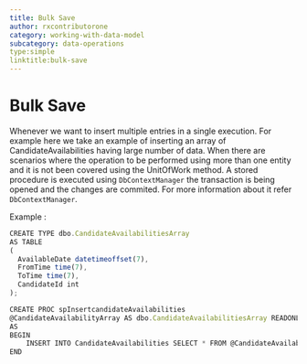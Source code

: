 ```yaml
---
title: Bulk Save
author: rxcontributorone
category: working-with-data-model
subcategory: data-operations 
type:simple
linktitle:bulk-save
---
```


# Bulk Save
Whenever we want to insert multiple entries in a single execution. For example here we take an example of inserting an array of CandidateAvailabilities having large number of data. When there are scenarios where the operation to be performed using more than one entity and it is not been covered using the UnitOfWork method. A stored procedure is executed using `DbContextManager` the transaction is being opened and the changes are commited. For more information about it refer `DbContextManager`.

Example :

````js
CREATE TYPE dbo.CandidateAvailabilitiesArray 
AS TABLE
(
  AvailableDate datetimeoffset(7),
  FromTime time(7),
  ToTime time(7),
  CandidateId int
);

CREATE PROC spInsertcandidateAvailabilities
@CandidateAvailabilityArray AS dbo.CandidateAvailabilitiesArray READONLY
AS
BEGIN
    INSERT INTO CandidateAvailabilities SELECT * FROM @CandidateAvailabilityArray 
END
````